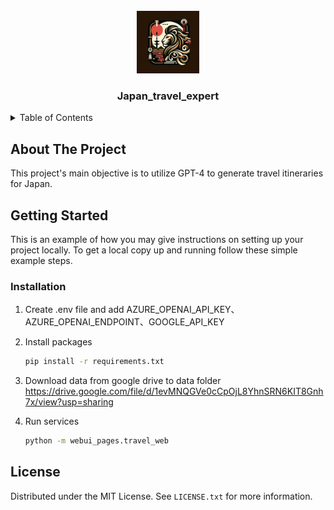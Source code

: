 
<!-- PROJECT LOGO -->
<br />
<div align="center">
  <a href="https://github.com/github_username/repo_name">
    <img src="src/lino.jpg" alt="Logo" width="100" height="100">
  </a>
<h3 align="center">Japan_travel_expert</h3>

</div>

<!-- TABLE OF CONTENTS -->
<details>
  <summary>Table of Contents</summary>
  <ol>
    <li>
      <a href="#about-the-project">About The Project</a>
    </li>
    <li>
      <a href="#getting-started">Getting Started</a>
      <ul>
        <li><a href="#installation">Installation</a></li>
      </ul>
    </li>
    <li><a href="#license">License</a></li>
  </ol>
</details>



<!-- ABOUT THE PROJECT -->
## About The Project


This project's main objective is to utilize GPT-4 to generate travel itineraries for Japan.

<!-- GETTING STARTED -->
## Getting Started

This is an example of how you may give instructions on setting up your project locally.
To get a local copy up and running follow these simple example steps.



### Installation

1. Create .env file and add AZURE_OPENAI_API_KEY、AZURE_OPENAI_ENDPOINT、GOOGLE_API_KEY
2. Install packages
   ```sh
   pip install -r requirements.txt
   ```

3. Download data from google drive to data folder
   https://drive.google.com/file/d/1evMNQGVe0cCpOjL8YhnSRN6KIT8Gnh7x/view?usp=sharing

4. Run services
   ```sh
   python -m webui_pages.travel_web
   ```

<!-- LICENSE -->
## License

Distributed under the MIT License. See `LICENSE.txt` for more information.